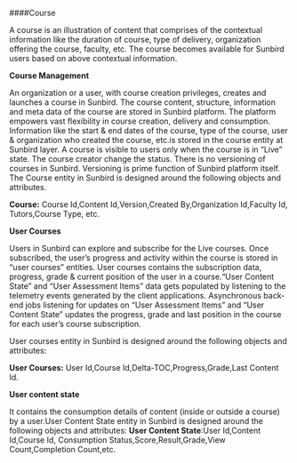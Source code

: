
####Course

A course is an illustration of content that comprises of the contextual information like the duration of course, type of delivery, organization offering the course, faculty, etc. The course becomes available for Sunbird users based on above contextual information.
 
**Course Management**

An organization or a user, with course creation privileges, creates and launches a course in Sunbird. 
The course content, structure, information and meta data of the course are stored in Sunbird platform. The platform empowers vast flexibility in course creation, delivery and consumption. Information like the start & end dates of the course, type of the course, user & organization who created the course, etc.is stored in the course entity at Sunbird layer. A course is visible to users only when the course is in “Live” state. The course creator change the status. There is no versioning of courses in Sunbird. Versioning is prime function of Sunbird platform itself.
The Course entity in Sunbird is designed around the following objects and attributes.

**Course:** Course Id,Content Id,Version,Created By,Organization Id,Faculty Id, Tutors,Course Type, etc.

**User Courses** 

Users in Sunbird can explore and subscribe for the Live courses. Once subscribed, the user’s progress and activity within the course is stored in “user courses” entities. User courses contains the subscription data, progress, grade & current position of the user in a course.“User Content State” and “User Assessment Items” data gets populated by listening to the telemetry events generated by the client applications. Asynchronous back-end jobs listening for updates on “User Assessment Items” and “User Content State” updates the progress, grade and last position in the course for each user’s course subscription.

User courses entity in Sunbird is designed around the following objects and attributes:

**User Courses:** User Id,Course Id,Delta-TOC,Progress,Grade,Last Content Id.

**User content state**

It contains the consumption details of content (inside or outside a course) by a user.User Content State entity in Sunbird is designed around the following objects and attributes: 
**User Content State**:User Id,Content Id,Course Id, Consumption Status,Score,Result,Grade,View Count,Completion Count,etc.
